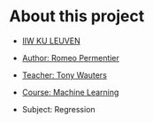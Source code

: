 # About this project
- [IIW KU LEUVEN](https://iiw.kuleuven.be/)
- [Author: Romeo Permentier](https://github.com/ro-per)

- [Teacher: Tony Wauters](https://www.kuleuven.be/wieiswie/nl/person/00069609)
- [Course: Machine Learning](https://onderwijsaanbod.kuleuven.be/2020/syllabi/n/JPI11KN.htm#activetab=doelstellingen_idm10962560)
- Subject: Regression
